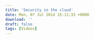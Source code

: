 ```yaml
---
title: 'Security in the cloud'
date: Mon, 07 Jul 2014 15:11:33 +0000
download: ''
draft: false
tags: [Videos]
---
```


